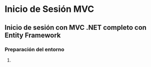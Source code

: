 # Inicio de Sesión MVC

## Inicio de sesión con MVC .NET completo con Entity Framework

### Preparación del entorno

1. 
